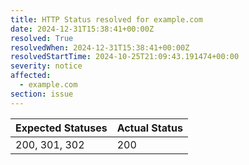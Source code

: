 ```yaml
---
title: HTTP Status resolved for example.com
date: 2024-12-31T15:38:41+00:00Z
resolved: True
resolvedWhen: 2024-12-31T15:38:41+00:00Z
resolvedStartTime: 2024-10-25T21:09:43.191474+00:00
severity: notice
affected:
  - example.com
section: issue
---
```


| Expected Statuses | Actual Status  |
|-------------------|----------------|
| 200, 301, 302 | 200 |
